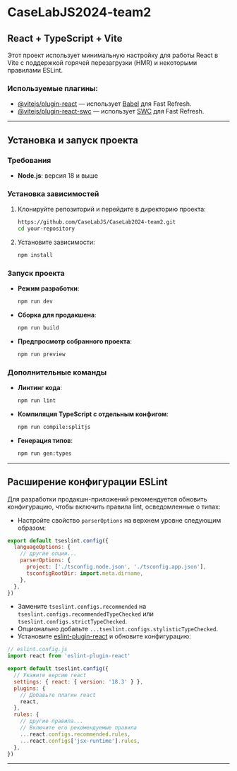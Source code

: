 
# CaseLabJS2024-team2

## React + TypeScript + Vite

Этот проект использует минимальную настройку для работы React в Vite с поддержкой горячей перезагрузки (HMR) и некоторыми правилами ESLint.

### Используемые плагины:

- [@vitejs/plugin-react](https://github.com/vitejs/vite-plugin-react/blob/main/packages/plugin-react/README.md) — использует [Babel](https://babeljs.io/) для Fast Refresh.
- [@vitejs/plugin-react-swc](https://github.com/vitejs/vite-plugin-react-swc) — использует [SWC](https://swc.rs/) для Fast Refresh.

---

## Установка и запуск проекта

### Требования

- **Node.js**: версия 18 и выше

### Установка зависимостей

1. Клонируйте репозиторий и перейдите в директорию проекта:

   ```bash
   https://github.com/CaseLabJS/CaseLab2024-team2.git
   cd your-repository
   ```

2. Установите зависимости:

   ```bash
   npm install
   ```

### Запуск проекта

- **Режим разработки**:

   ```bash
   npm run dev
   ```

- **Сборка для продакшена**:

   ```bash
   npm run build
   ```

- **Предпросмотр собранного проекта**:

   ```bash
   npm run preview
   ```

### Дополнительные команды

- **Линтинг кода**:

   ```bash
   npm run lint
   ```

- **Компиляция TypeScript с отдельным конфигом**:

   ```bash
   npm run compile:splitjs
   ```

- **Генерация типов**:

   ```bash
   npm run gen:types
   ```

---

## Расширение конфигурации ESLint

Для разработки продакшн-приложений рекомендуется обновить конфигурацию, чтобы включить правила lint, осведомленные о типах:

- Настройте свойство `parserOptions` на верхнем уровне следующим образом:

```js
export default tseslint.config({
  languageOptions: {
    // другие опции...
    parserOptions: {
      project: ['./tsconfig.node.json', './tsconfig.app.json'],
      tsconfigRootDir: import.meta.dirname,
    },
  },
})
```

- Замените `tseslint.configs.recommended` на `tseslint.configs.recommendedTypeChecked` или `tseslint.configs.strictTypeChecked`.
- Опционально добавьте `...tseslint.configs.stylisticTypeChecked`.
- Установите [eslint-plugin-react](https://github.com/jsx-eslint/eslint-plugin-react) и обновите конфигурацию:

```js
// eslint.config.js
import react from 'eslint-plugin-react'

export default tseslint.config({
  // Укажите версию react
  settings: { react: { version: '18.3' } },
  plugins: {
    // Добавьте плагин react
    react,
  },
  rules: {
    // другие правила...
    // Включите его рекомендуемые правила
    ...react.configs.recommended.rules,
    ...react.configs['jsx-runtime'].rules,
  },
})
```

---

